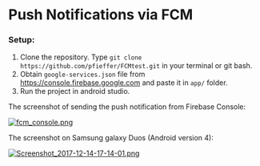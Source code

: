 # Push Notifications via FCM

### Setup:
1. Clone the repository. Type `git clone https://github.com/pfieffer/FCMtest.git` in your terminal or git bash.
2. Obtain `google-services.json` file from https://console.firebase.google.com and paste it in `app/` folder.
3. Run the project in android studio.

The screenshot of sending the push notification from Firebase Console:

[![fcm_console.png](https://s33.postimg.org/rdreipcxb/fcm_console.png)](https://postimg.org/image/4catcyd9n/)

The screenshot on Samsung galaxy Duos (Android version 4):

[![Screenshot_2017-12-14-17-14-01.png](https://s33.postimg.org/u7ujvrhjz/Screenshot_2017-12-14-17-14-01.png)](https://postimg.org/image/m2chxltaz/)

